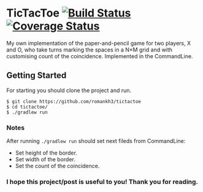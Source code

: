 # TicTacToe [![Build Status](https://travis-ci.org/romankh3/tictactoe.svg?branch=master)](https://travis-ci.org/romankh3/tictactoe) [![Coverage Status](https://coveralls.io/repos/github/romankh3/tictactoe/badge.svg?branch=master)](https://coveralls.io/github/romankh3/tictactoe?branch=master)
My own implementation of the  paper-and-pencil game for two players, X and O, who take turns marking the spaces in a N×M grid and with customising count of the coincidence.
Implemented in the CommandLine. 
## Getting Started
For starting you should clone the project and run.
```
$ git clone https://github.com/romankh3/tictactoe
$ cd tictactoe/
$ ./gradlew run
```
### Notes
After running `./gradlew run` should set next fileds from CommandLine:
- Set height of the border.
- Set width of the border.
- Set the count of the coincidence.

### I hope this project/post is useful to you! Thank you for reading.
